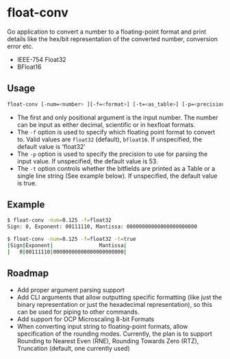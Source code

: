 # float-conv

Go application to convert a number to a floating-point format and print details like the hex/bit representation of the
converted number, conversion error etc.

* IEEE-754 Float32
* BFloat16

## Usage

```bash
float-conv [-num=<number> ][-f=<format>] [-t=<as_table>] [-p=<precision>]
```

* The first and only positional argument is the input number. The number can be input as either decimal, scientific or
in hexfloat formats.
* The `-f` option is used to specify which floating point format to convert to. Valid values are `float32` (default), `bfloat16`. If unspecified, the default value is 'float32'
* The `-p` option is used to specify the precision to use for parsing the input value. If unspecified, the default value is 53.
* The `-t` option controls whether the bitfields are printed as a Table or a single line string (See example below). If unspecified, the default value is true.

## Example

```bash
$ float-conv -num=0.125 -f=float32
Sign: 0, Exponent: 00111110, Mantissa: 00000000000000000000000

$ float-conv -num=0.125 -f=float32 -t=true
|Sign|Exponent|               Mantissa|
|   0|00111110|00000000000000000000000|
```

## Roadmap

* Add proper argument parsing support
* Add CLI arguments that allow outputting specific formatting (like just the binary representation or just the 
hexadecimal representation), so this can be used for piping to other commands.
* Add support for OCP Microscaling 8-bit Formats
* When converting input string to floating-point formats, allow specification of the rounding modes. Currently, the plan
is to support Rounding to Nearest Even (RNE), Rounding Towards Zero (RTZ), Truncation (default, one currently used)
